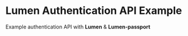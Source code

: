 
# Lumen Authentication API Example

Example authentication API with **Lumen** & **Lumen-passport**
